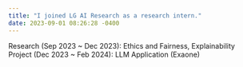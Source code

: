 ```yaml
---
title: "I joined LG AI Research as a research intern."
date: 2023-09-01 08:26:28 -0400
---
```

Research (Sep 2023 ~ Dec 2023): Ethics and Fairness, Explainability  
Project (Dec 2023 ~ Feb 2024): LLM Application (Exaone)

